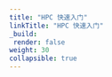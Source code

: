 ```yaml
---
title: "HPC 快速入门"
linkTitle: "HPC 快速入门"
_build:
 render: false 
weight: 30
collapsible: true
---
```


